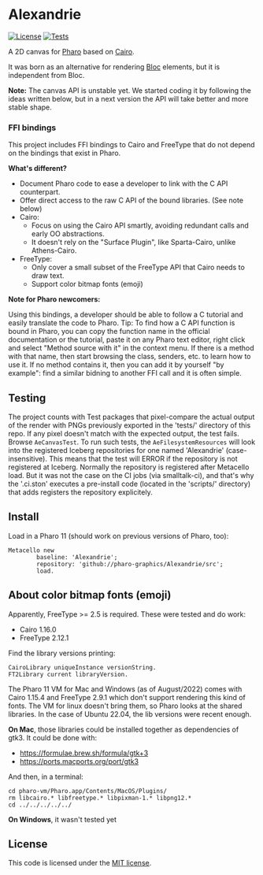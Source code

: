 # Alexandrie

[![License](https://img.shields.io/github/license/pharo-graphics/Alexandrie.svg)](./LICENSE)
[![Tests](https://github.com/pharo-graphics/Alexandrie/actions/workflows/test.yml/badge.svg)](https://github.com/pharo-graphics/Alexandrie/actions/workflows/test.yml)

A 2D canvas for [Pharo](https://pharo.org/) based on [Cairo](https://www.cairographics.org).

It was born as an alternative for rendering [Bloc](https://github.com/pharo-graphics/Bloc) elements, but it is independent from Bloc.

**Note:** The canvas API is unstable yet. We started coding it by following the ideas written below, but in a next version the API will take better and more stable shape.

### FFI bindings

This project includes FFI bindings to Cairo and FreeType that do not depend on the bindings that exist in Pharo. 

**What's different?**

- Document Pharo code to ease a developer to link with the C API counterpart. 
- Offer direct access to the raw C API of the bound libraries. (See note below)
- Cairo: 
  - Focus on using the Cairo API smartly, avoiding redundant calls and early OO abstractions.
  - It doesn't rely on the "Surface Plugin", like Sparta-Cairo, unlike Athens-Cairo.
- FreeType:
  - Only cover a small subset of the FreeType API that Cairo needs to draw text.
  - Support color bitmap fonts (emoji)

**Note for Pharo newcomers:**

Using this bindings, a developer should be able to follow a C tutorial and easily translate the code to Pharo.
Tip: To find how a C API function is bound in Pharo, you can copy the function name in the official documentation or the tutorial, paste it on any Pharo text editor, right click and select "Method source with it" in the context menu. If there is a method with that name, then start browsing the class, senders, etc. to learn how to use it. If no method contains it, then you can add it by yourself "by example": find a similar bidning to another FFI call and it is often simple.


## Testing

The project counts with Test packages that pixel-compare the actual output of the render with PNGs previously exported in the 'tests/' directory of this repo. If any pixel doesn't match with the expected output, the test fails. Browse `AeCanvasTest`. To run such tests, the `AeFilesystemResources` will look into the registered Iceberg repositories for one named 'Alexandrie' (case-insensitive). This means that the test will ERROR if the repository is not registered at Iceberg. Normally the repository is registered after Metacello load. But it was not the case on the CI jobs (via smalltalk-ci), and that's why the '.ci.ston' executes a pre-install code (located in the 'scripts/' directory) that adds registers the repository explicitely.


## Install

Load in a Pharo 11 (should work on previous versions of Pharo, too):

```smalltalk
Metacello new
        baseline: 'Alexandrie';
        repository: 'github://pharo-graphics/Alexandrie/src';
        load.
```

## About color bitmap fonts (emoji)

Apparently, FreeType >= 2.5 is required. These were tested and do work:
- Cairo 1.16.0
- FreeType 2.12.1

Find the library versions printing:
```
CairoLibrary uniqueInstance versionString.
FT2Library current libraryVersion.
```

The Pharo 11 VM for Mac and Windows (as of August/2022) comes with Cairo 1.15.4 and FreeType 2.9.1 which don't support rendering this kind of fonts.
The VM for linux doesn't bring them, so Pharo looks at the shared libraries. In the case of Ubuntu 22.04, the lib versions were recent enough.

**On Mac**, those libraries could be installed together as dependencies of gtk3.
It could be done with:
- https://formulae.brew.sh/formula/gtk+3
- https://ports.macports.org/port/gtk3

And then, in a terminal:
```
cd pharo-vm/Pharo.app/Contents/MacOS/Plugins/
rm libcairo.* libfreetype.* libpixman-1.* libpng12.*
cd ../../../../../
```

**On Windows**, it wasn't tested yet


## License

This code is licensed under the [MIT license](./LICENSE).
